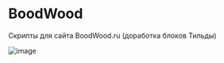 # BoodWood
Скрипты для сайта BoodWood.ru (доработка блоков Тильды)

![image](https://github.com/Lustrik/BoodWood/assets/137787455/2cfe2f02-6358-4518-909e-c735727ad55c)
